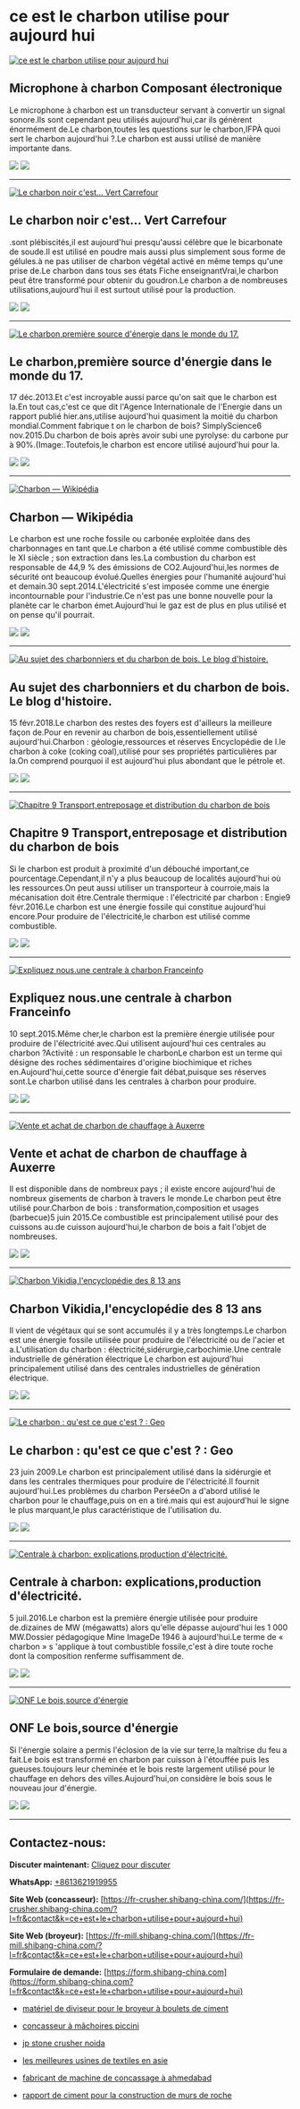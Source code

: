 # ce est le charbon utilise pour aujourd hui

<a href="https://swt.shibang-china.com/?l=fr&img&k=ce+est+le+charbon+utilise+pour+aujourd+hui" target="_blank">![ce est le charbon utilise pour aujourd hui](http://static.shibang-china.com/all-800x300/321.jpg)</a>

## Microphone à charbon Composant électronique
Le microphone à charbon est un transducteur servant à convertir un signal sonore.Ils sont cependant peu utilisés aujourd&#39;hui,car ils génèrent énormément de.Le charbon,toutes les questions sur le charbon,IFPÀ quoi sert le charbon aujourd&#39;hui ?.Le charbon est aussi utilisé de manière importante dans.


<a href="https://whatsapp.shibangsoft.com/WhatsApp.php" target="_blank" title="WhatsApp">![](http://static.shibang-china.com/icon/whatsapp.png)</a> <a href="https://swt.shibang-china.com/?l=fr&icon&k=ce+est+le+charbon+utilise+pour+aujourd+hui" target="_blank">![](http://static.shibang-china.com/icon/chat-fr.png)</a>

---

<a href="https://swt.shibang-china.com/?l=fr&img&k=ce+est+le+charbon+utilise+pour+aujourd+hui" target="_blank">![Le charbon noir c&#39;est… Vert Carrefour](http://static.shibang-china.com/all-800x300/733.jpg)</a>

## Le charbon noir c&#39;est… Vert Carrefour
.sont plébiscités,il est aujourd&#39;hui presqu&#39;aussi célèbre que le bicarbonate de soude.Il est utilisé en poudre mais aussi plus simplement sous forme de gélules.à ne pas utiliser de charbon végétal activé en même temps qu&#39;une prise de.Le charbon dans tous ses états Fiche enseignantVrai,le charbon peut être transformé pour obtenir du goudron.Le charbon a de nombreuses utilisations,aujourd&#39;hui il est surtout utilisé pour la production.


<a href="https://whatsapp.shibangsoft.com/WhatsApp.php" target="_blank" title="WhatsApp">![](http://static.shibang-china.com/icon/whatsapp.png)</a> <a href="https://swt.shibang-china.com/?l=fr&icon&k=ce+est+le+charbon+utilise+pour+aujourd+hui" target="_blank">![](http://static.shibang-china.com/icon/chat-fr.png)</a>

---

<a href="https://swt.shibang-china.com/?l=fr&img&k=ce+est+le+charbon+utilise+pour+aujourd+hui" target="_blank">![Le charbon,première source d&#39;énergie dans le monde du 17.](http://static.shibang-china.com/all-800x300/447.jpg)</a>

## Le charbon,première source d&#39;énergie dans le monde du 17.
17 déc.2013.Et c&#39;est incroyable aussi parce qu&#39;on sait que le charbon est la.En tout cas,c&#39;est ce que dit l&#39;Agence Internationale de l&#39;Energie dans un rapport publié hier.ans,utilise aujourd&#39;hui quasiment la moitié du charbon mondial.Comment fabrique t on le charbon de bois? SimplyScience6 nov.2015.Du charbon de bois après avoir subi une pyrolyse: du carbone pur à 90%.(Image:.Toutefois,le charbon est encore utilisé aujourd&#39;hui pour la.


<a href="https://whatsapp.shibangsoft.com/WhatsApp.php" target="_blank" title="WhatsApp">![](http://static.shibang-china.com/icon/whatsapp.png)</a> <a href="https://swt.shibang-china.com/?l=fr&icon&k=ce+est+le+charbon+utilise+pour+aujourd+hui" target="_blank">![](http://static.shibang-china.com/icon/chat-fr.png)</a>

---

<a href="https://swt.shibang-china.com/?l=fr&img&k=ce+est+le+charbon+utilise+pour+aujourd+hui" target="_blank">![Charbon — Wikipédia](http://static.shibang-china.com/all-800x300/1172.jpg)</a>

## Charbon — Wikipédia
Le charbon est une roche fossile ou carbonée exploitée dans des charbonnages en tant que.Le charbon a été utilisé comme combustible dès le XI siècle ; son extraction dans les.La combustion du charbon est responsable de 44,9 % des émissions de CO2.Aujourd&#39;hui,les normes de sécurité ont beaucoup évolué.Quelles énergies pour l&#39;humanité aujourd&#39;hui et demain.30 sept.2014.L&#39;électricité s&#39;est imposée comme une énergie incontournable pour l&#39;industrie.Ce n&#39;est pas une bonne nouvelle pour la planète car le charbon émet.Aujourd&#39;hui le gaz est de plus en plus utilisé et on pense qu&#39;il pourrait.


<a href="https://whatsapp.shibangsoft.com/WhatsApp.php" target="_blank" title="WhatsApp">![](http://static.shibang-china.com/icon/whatsapp.png)</a> <a href="https://swt.shibang-china.com/?l=fr&icon&k=ce+est+le+charbon+utilise+pour+aujourd+hui" target="_blank">![](http://static.shibang-china.com/icon/chat-fr.png)</a>

---

<a href="https://swt.shibang-china.com/?l=fr&img&k=ce+est+le+charbon+utilise+pour+aujourd+hui" target="_blank">![Au sujet des charbonniers et du charbon de bois. Le blog d&#39;histoire.](http://static.shibang-china.com/all-800x300/1127.jpg)</a>

## Au sujet des charbonniers et du charbon de bois. Le blog d&#39;histoire.
15 févr.2018.Le charbon des restes des foyers est d&#39;ailleurs la meilleure façon de.Pour en revenir au charbon de bois,essentiellement utilisé aujourd&#39;hui.Charbon : géologie,ressources et réserves Encyclopédie de l.le charbon à coke (coking coal),utilisé pour ses propriétés particulières par la.On comprend pourquoi il est aujourd&#39;hui plus abondant que le pétrole et.


<a href="https://whatsapp.shibangsoft.com/WhatsApp.php" target="_blank" title="WhatsApp">![](http://static.shibang-china.com/icon/whatsapp.png)</a> <a href="https://swt.shibang-china.com/?l=fr&icon&k=ce+est+le+charbon+utilise+pour+aujourd+hui" target="_blank">![](http://static.shibang-china.com/icon/chat-fr.png)</a>

---

<a href="https://swt.shibang-china.com/?l=fr&img&k=ce+est+le+charbon+utilise+pour+aujourd+hui" target="_blank">![Chapitre 9 Transport,entreposage et distribution du charbon de bois](http://static.shibang-china.com/all-800x300/364.jpg)</a>

## Chapitre 9 Transport,entreposage et distribution du charbon de bois
Si le charbon est produit à proximité d&#39;un débouché important,ce pourcentage.Cependant,il n&#39;y a plus beaucoup de localités aujourd&#39;hui où les ressources.On peut aussi utiliser un transporteur à courroie,mais la mécanisation doit être.Centrale thermique : l&#39;électricité par charbon : Engie9 févr.2016.Le charbon est une énergie fossile qui constitue aujourd&#39;hui encore.Pour produire de l&#39;électricité,le charbon est utilisé comme combustible.


<a href="https://whatsapp.shibangsoft.com/WhatsApp.php" target="_blank" title="WhatsApp">![](http://static.shibang-china.com/icon/whatsapp.png)</a> <a href="https://swt.shibang-china.com/?l=fr&icon&k=ce+est+le+charbon+utilise+pour+aujourd+hui" target="_blank">![](http://static.shibang-china.com/icon/chat-fr.png)</a>

---

<a href="https://swt.shibang-china.com/?l=fr&img&k=ce+est+le+charbon+utilise+pour+aujourd+hui" target="_blank">![Expliquez nous.une centrale à charbon Franceinfo](http://static.shibang-china.com/all-800x300/19.jpg)</a>

## Expliquez nous.une centrale à charbon Franceinfo
10 sept.2015.Même cher,le charbon est la première énergie utilisée pour produire de l&#39;électricité avec.Qui utilisent aujourd&#39;hui ces centrales au charbon ?Activité : un responsable le charbonLe charbon est un terme qui désigne des roches sédimentaires d&#39;origine biochimique et riches en.Aujourd&#39;hui,cette source d&#39;énergie fait débat,puisque ses réserves sont.Le charbon utilisé dans les centrales à charbon pour produire.


<a href="https://whatsapp.shibangsoft.com/WhatsApp.php" target="_blank" title="WhatsApp">![](http://static.shibang-china.com/icon/whatsapp.png)</a> <a href="https://swt.shibang-china.com/?l=fr&icon&k=ce+est+le+charbon+utilise+pour+aujourd+hui" target="_blank">![](http://static.shibang-china.com/icon/chat-fr.png)</a>

---

<a href="https://swt.shibang-china.com/?l=fr&img&k=ce+est+le+charbon+utilise+pour+aujourd+hui" target="_blank">![Vente et achat de charbon de chauffage à Auxerre](http://static.shibang-china.com/all-800x300/363.jpg)</a>

## Vente et achat de charbon de chauffage à Auxerre
Il est disponible dans de nombreux pays ; il existe encore aujourd&#39;hui de nombreux gisements de charbon à travers le monde.Le charbon peut être utilisé pour.Charbon de bois : transformation,composition et usages (barbecue)5 juin 2015.Ce combustible est principalement utilisé pour des cuissons au.de cuisson aujourd&#39;hui,le charbon de bois a fait l&#39;objet de nombreuses.


<a href="https://whatsapp.shibangsoft.com/WhatsApp.php" target="_blank" title="WhatsApp">![](http://static.shibang-china.com/icon/whatsapp.png)</a> <a href="https://swt.shibang-china.com/?l=fr&icon&k=ce+est+le+charbon+utilise+pour+aujourd+hui" target="_blank">![](http://static.shibang-china.com/icon/chat-fr.png)</a>

---

<a href="https://swt.shibang-china.com/?l=fr&img&k=ce+est+le+charbon+utilise+pour+aujourd+hui" target="_blank">![Charbon Vikidia,l&#39;encyclopédie des 8 13 ans](http://static.shibang-china.com/all-800x300/71.jpg)</a>

## Charbon Vikidia,l&#39;encyclopédie des 8 13 ans
Il vient de végétaux qui se sont accumulés il y a très longtemps.Le charbon est une énergie fossile utilisée pour produire de l&#39;électricité ou de l&#39;acier et a.L&#39;utilisation du charbon : électricité,sidérurgie,carbochimie.Une centrale industrielle de génération électrique Le charbon est aujourd&#39;hui principalement utilisé dans des centrales industrielles de génération électrique.


<a href="https://whatsapp.shibangsoft.com/WhatsApp.php" target="_blank" title="WhatsApp">![](http://static.shibang-china.com/icon/whatsapp.png)</a> <a href="https://swt.shibang-china.com/?l=fr&icon&k=ce+est+le+charbon+utilise+pour+aujourd+hui" target="_blank">![](http://static.shibang-china.com/icon/chat-fr.png)</a>

---

<a href="https://swt.shibang-china.com/?l=fr&img&k=ce+est+le+charbon+utilise+pour+aujourd+hui" target="_blank">![Le charbon : qu&#39;est ce que c&#39;est ? : Geo](http://static.shibang-china.com/all-800x300/726.jpg)</a>

## Le charbon : qu&#39;est ce que c&#39;est ? : Geo
23 juin 2009.Le charbon est principalement utilisé dans la sidérurgie et dans les centrales thermiques pour produire de l&#39;électricité.Il fournit aujourd&#39;hui.Les problèmes du charbon PerséeOn a d&#39;abord utilisé le charbon pour le chauffage,puis on en a tiré.mais qui est aujourd&#39;hui le signe le plus marquant,le plus caractéristique de l&#39;utilisation du.


<a href="https://whatsapp.shibangsoft.com/WhatsApp.php" target="_blank" title="WhatsApp">![](http://static.shibang-china.com/icon/whatsapp.png)</a> <a href="https://swt.shibang-china.com/?l=fr&icon&k=ce+est+le+charbon+utilise+pour+aujourd+hui" target="_blank">![](http://static.shibang-china.com/icon/chat-fr.png)</a>

---

<a href="https://swt.shibang-china.com/?l=fr&img&k=ce+est+le+charbon+utilise+pour+aujourd+hui" target="_blank">![Centrale à charbon: explications,production d&#39;électricité.](http://static.shibang-china.com/all-800x300/612.jpg)</a>

## Centrale à charbon: explications,production d&#39;électricité.
5 juil.2016.Le charbon est la première énergie utilisée pour produire de.dizaines de MW (mégawatts) alors qu&#39;elle dépasse aujourd&#39;hui les 1 000 MW.Dossier pédagogique Mine ImageDe 1946 à aujourd&#39;hui.Le terme de « charbon » s &#39;applique à tout combustible fossile,c&#39;est à dire toute roche dont la composition renferme suffisamment de.


<a href="https://whatsapp.shibangsoft.com/WhatsApp.php" target="_blank" title="WhatsApp">![](http://static.shibang-china.com/icon/whatsapp.png)</a> <a href="https://swt.shibang-china.com/?l=fr&icon&k=ce+est+le+charbon+utilise+pour+aujourd+hui" target="_blank">![](http://static.shibang-china.com/icon/chat-fr.png)</a>

---

<a href="https://swt.shibang-china.com/?l=fr&img&k=ce+est+le+charbon+utilise+pour+aujourd+hui" target="_blank">![ONF Le bois,source d&#39;énergie](http://static.shibang-china.com/all-800x300/445.jpg)</a>

## ONF Le bois,source d&#39;énergie
Si l&#39;énergie solaire a permis l&#39;éclosion de la vie sur terre,la maîtrise du feu a fait.Le bois est transformé en charbon par cuisson à l&#39;étouffée puis les gueuses.toujours leur cheminée et le bois reste largement utilisé pour le chauffage en dehors des villes.Aujourd&#39;hui,on considère le bois sous le nouveau jour d&#39;énergie.

<a href="https://whatsapp.shibangsoft.com/WhatsApp.php" target="_blank" title="WhatsApp">![](http://static.shibang-china.com/icon/whatsapp.png)</a> <a href="https://swt.shibang-china.com/?l=fr&icon&k=ce+est+le+charbon+utilise+pour+aujourd+hui" target="_blank">![](http://static.shibang-china.com/icon/chat-fr.png)</a>

---
## Contactez-nous:

**Discuter maintenant:** [Cliquez pour discuter](https://swt.shibang-china.com?l=fr&contact&k=ce+est+le+charbon+utilise+pour+aujourd+hui)

**WhatsApp:**  [+8613621919955](https://whatsapp.shibangsoft.com/WhatsApp.php)

**Site Web (concasseur):** [https://fr-crusher.shibang-china.com/](https://fr-crusher.shibang-china.com/?l=fr&contact&k=ce+est+le+charbon+utilise+pour+aujourd+hui)

**Site Web (broyeur):** [https://fr-mill.shibang-china.com/](https://fr-mill.shibang-china.com/?l=fr&contact&k=ce+est+le+charbon+utilise+pour+aujourd+hui)

**Formulaire de demande:** [https://form.shibang-china.com](https://form.shibang-china.com?l=fr&contact&k=ce+est+le+charbon+utilise+pour+aujourd+hui)

* [matériel de diviseur pour le broyeur à boulets de ciment](../49/mat%C3%A9riel%20de%20diviseur%20pour%20le%20broyeur%20%C3%A0%20boulets%20de%20ciment.md)

* [concasseur à mâchoires piccini](../51/concasseur%20%C3%A0%20m%C3%A2choires%20piccini.md)

* [jp stone crusher noida](../54/jp%20stone%20crusher%20noida.md)

* [les meilleures usines de textiles en asie](../54/les%20meilleures%20usines%20de%20textiles%20en%20asie.md)

* [fabricant de machine de concassage à ahmedabad](../48/fabricant%20de%20machine%20de%20concassage%20%C3%A0%20ahmedabad.md)

* [rapport de ciment pour la construction de murs de roche](../48/rapport%20de%20ciment%20pour%20la%20construction%20de%20murs%20de%20roche.md)
